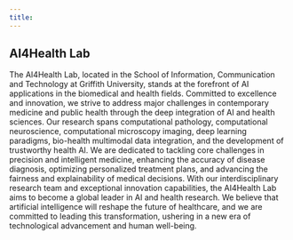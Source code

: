 ```yaml
---
title:  
---
```


## AI4Health Lab

The AI4Health Lab, located in the School of Information, Communication and Technology at Griffith University, stands at
the forefront of AI applications in the biomedical and health fields. Committed to excellence and innovation, we strive
to address major challenges in contemporary medicine and public health through the deep integration of AI and health
sciences. Our research spans computational pathology, computational neuroscience, computational microscopy imaging, deep
learning paradigms, bio-health multimodal data integration, and the development of trustworthy health AI. We are
dedicated to tackling core challenges in precision and intelligent medicine, enhancing the accuracy of disease
diagnosis, optimizing personalized treatment plans, and advancing the fairness and explainability of medical decisions.
With our interdisciplinary research team and exceptional innovation capabilities, the AI4Health Lab aims to become a
global leader in AI and health research. We believe that artificial intelligence will reshape the future of healthcare,
and we are committed to leading this transformation, ushering in a new era of technological advancement and human
well-being.


<div id="p5-sketch"></div>
<script src="https://cdnjs.cloudflare.com/ajax/libs/p5.js/1.4.0/p5.js"></script>
<script>
let img; // 声明一个变量来存储图片
let sections = [];
let cx, cy, r1x, r1y, r2x, r2y, canvas;
let hoveredIndex = -1;
let w_width,w_height;

function preload() {
// 预加载图片
img = loadImage('img/logo.png'); // 替换为你的图片路径
}

function setup() {
w_width = windowWidth>1000 ? 1000 : windowWidth*0.8;
w_height = windowHeight>600 ? 600 : windowHeight*0.8;
canvas = createCanvas(w_width, w_height); // Adjust the canvas size
canvas.parent('p5-sketch');
//centerCanvas();
angleMode(DEGREES); // 使用度数为单位的角度
textAlign(CENTER, CENTER);
// noLoop(); // 只在需要时重绘
updateCenterAndRadii(); // 更新中心点和半径

cx = width / 2;
cy = height / 2;
r1x = 130; // 内椭圆的x轴半径
r1y = 70; // 内椭圆的y轴半径
r2x = 380; // 外椭圆的x轴半径
r2y = 220; // 外椭圆的y轴半径

sections = [
{ label: "Deep learning paradigms", color: '#C0504D', start: 0, end: 50, url: "../c_paradigms" },
{ label: "Multimodal data integration", color: '#8064A2', start: 50, end: 130, url: "../c_multimodal" },
{ label: "Trustworthy AI for healthcare", color: '#F79646', start: 130, end: 180, url: "../c_trustAI" },
{ label: "Computational microscopy", color: '#9BBB59', start: 180, end: 230, url: "../c_micro" },
{ label: "Computational histopathology", color: '#5A9BD3', start: 230, end: 310, url: "../c_hist" },
{ label: "Computational neuroscience", color: '#4BACC6', start: 310, end: 360, url: "../c_neru" },
];

setInterval(function() {
mouseMoved();
}, 100);

}

function draw() {
clear();
translate(0, -35);
for (let i = 0; i < sections.length; i++) {
let isHovered = (i === hoveredIndex);
let scaleFactor = isHovered ? 1.2 : 1.0;
let adjustedR2x = r2x * scaleFactor;
let adjustedR2y = r2y * scaleFactor;
textSize(17 * scaleFactor);
fill(sections[i].color);
arc(cx, cy, adjustedR2x * 2, adjustedR2y * 2, sections[i].start, sections[i].end, PIE);
fill(0);
let angle = (sections[i].start + sections[i].end) / 2;
let x = cx + adjustedR2x * 0.7 * cos(angle);
let y = cy + adjustedR2y * 0.7 * sin(angle);
text(sections[i].label, x, y);
}

// 绘制中心的椭圆
fill('#4472C4'); // 专业的深蓝色
ellipse(cx, cy, r1x * 2, r1y * 2);
fill(255);
imageMode(CENTER);
img.resize(r1x * 2, r1y * 2);

image(img, cx, cy);
//textSize(20);
//text("AI4Health", cx, cy);
}

function mouseMoved() {
updateHoveredSection();
}

function mousePressed() {
if (hoveredIndex !== -1) {
window.open(sections[hoveredIndex].url);

}

}

function updateHoveredSection(){

let dx = mouseX - cx;
let dy = mouseY - cy;

// 计算相对中心的角度（以度为单位）
let angle = atan2(dy, dx); // 弧度转度
if (angle < 0) angle += 360;

// 归一化鼠标位置距离（用于椭圆）
let factor_inner = sqrt((dx * dx) / (r2x * r2x) + (dy * dy) / (r2y * r2y));

let factor_outer = sqrt((dx * dx) / (r1x * r1x) + (dy * dy) / (r1y * r1y));

hoveredIndex = -1; // 默认没有悬停在任何部分

// 如果鼠标在外椭圆内且不在内椭圆内，检查悬停部分
if (factor_inner <= 1 && factor_outer >1) {
for (let i = 0; i < sections.length; i++) {
if (angle >= sections[i].start && angle < sections[i].end) {
hoveredIndex = i; // 更新悬停索引
break;
}
}
}
}

function windowResized() {
w_width = windowWidth>1000 ? 1000 : windowWidth*0.8;
w_height = windowHeight>600 ? 600 : windowHeight*0.8;

resizeCanvas(w_width, w_height); // 调整画布大小
//centerCanvas();
updateCenterAndRadii(); // 更新中心点和半径

}

function centerCanvas() {
var x = (windowWidth - width) / 2;
var y = (windowHeight - height) / 2;
canvas.position(x, y);
}

function updateCenterAndRadii() {
cx = width / 2;
cy = height / 2;
r1x = width * 0.15; // 根据页面宽度动态设置内椭圆的x轴半径
r1y = height * 0.1; // 根据页面高度动态设置内椭圆的y轴半径
r2x = width * 0.35; // 根据页面宽度动态设置外椭圆的x轴半径
r2y = height * 0.3; // 根据页面高度动态设置外椭圆的y轴半径
}

</script>


